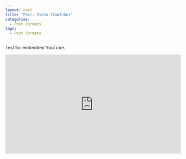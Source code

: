 ```yaml
---
layout: post
title: "Post: Video (YouTube)"
categories:
  - Post Formats
tags:
  - Post Formats
---
```


Test for embedded YouTube.

<iframe width="560" height="315" src="https://www.youtube.com/embed/_2quiyHfJQw?controls=0&amp;showinfo=0" frameborder="0" allowfullscreen></iframe>

